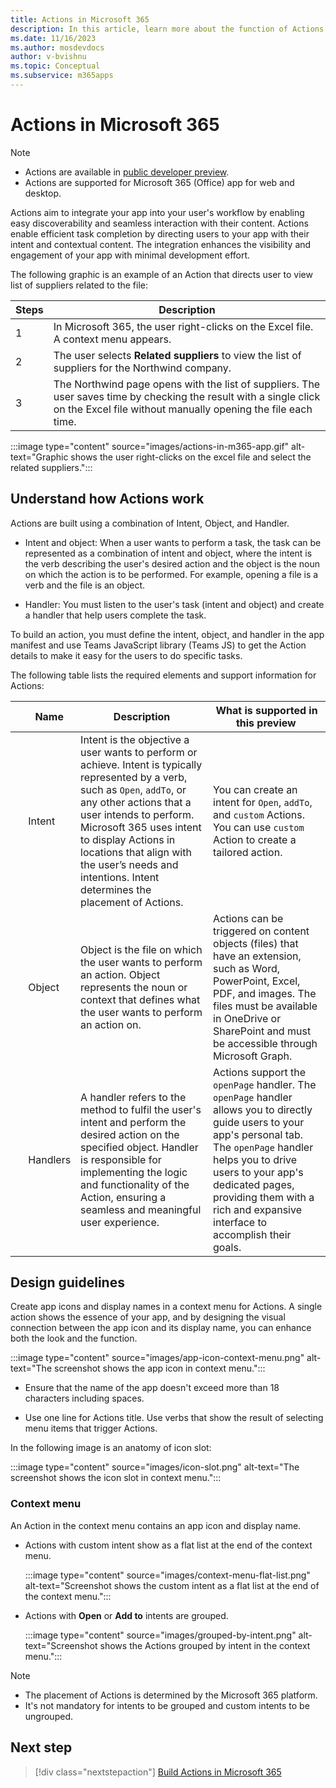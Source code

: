 ```yaml
---
title: Actions in Microsoft 365
description: In this article, learn more about the function of Actions and its use cases. 
ms.date: 11/16/2023
ms.author: mosdevdocs
author: v-bvishnu
ms.topic: Conceptual
ms.subservice: m365apps
---
```

# Actions in Microsoft 365

> [!NOTE]
>
> * Actions are available in [public developer preview](../resources/dev-preview/developer-preview-intro.md).
> * Actions are supported for Microsoft 365 (Office) app for web and desktop.

Actions aim to integrate your app into your user's workflow by enabling easy discoverability and seamless interaction with their content. Actions enable efficient task completion by directing users to your app with their intent and contextual content. The integration enhances the visibility and engagement of your app with minimal development effort.

The following graphic is an example of an Action that directs user to view list of suppliers related to the file:

| Steps | Description |
| --- | --- |
| 1 | In Microsoft 365, the user right-clicks on the Excel file. A context menu appears.|
| 2 | The user selects **Related suppliers** to view the list of suppliers for the Northwind company.|
| 3 | The Northwind page opens with the list of suppliers. The user saves time by checking the result with a single click on the Excel file without manually opening the file each time.|

  :::image type="content" source="images/actions-in-m365-app.gif" alt-text="Graphic shows the user right-clicks on the excel file and select the related suppliers.":::

## Understand how Actions work

Actions are built using a combination of Intent, Object, and Handler.

* Intent and object: When a user wants to perform a task, the task can be represented as a combination of intent and object, where the intent is the verb describing the user's desired action and the object is the noun on which the action is to be performed. For example, opening a file is a verb and the file is an object.

* Handler: You must listen to the user's task (intent and object) and create a handler that help users complete the task.

To build an action, you must define the intent, object, and handler in the app manifest and use Teams JavaScript library (Teams JS) to get the Action details to make it easy for the users to do specific tasks.

The following table lists the required elements and support information for Actions:

| &nbsp; | Name | Description | What is supported in this preview  
| --- | --- | --- | ---|
| &nbsp; | Intent | Intent is the objective a user wants to perform or achieve. Intent is typically represented by a verb, such as `Open`, `addTo`, or any other actions that a user intends to perform. Microsoft 365 uses intent to display Actions in locations that align with the user’s needs and intentions. Intent determines the placement of Actions. | You can create an intent for `Open`, `addTo`, and `custom` Actions. You can use `custom` Action to create a tailored action. |
| &nbsp; | Object  | Object is the file on which the user wants to perform an action. Object represents the noun or context that defines what the user wants to perform an action on.  | Actions can be triggered on content objects (files) that have an extension, such as Word, PowerPoint, Excel, PDF, and images. The files must be available in OneDrive or SharePoint and must be accessible through Microsoft Graph. |
| &nbsp; | Handlers | A handler refers to the method to fulfil the user's intent and perform the desired action on the specified object. Handler is responsible for implementing the logic and functionality of the Action, ensuring a seamless and meaningful user experience. | Actions support the `openPage` handler. The `openPage` handler allows you to directly guide users to your app's personal tab. The `openPage` handler helps you to drive users to your app's dedicated pages, providing them with a rich and expansive interface to accomplish their goals. |

## Design guidelines

Create app icons and display names in a context menu for Actions. A single action shows the essence of your app, and by designing the visual connection between the app icon and its display name, you can enhance both the look and the function.

:::image type="content" source="images/app-icon-context-menu.png" alt-text="The screenshot shows the app icon in context menu.":::

* Ensure that the name of the app doesn't exceed more than 18 characters including spaces.

* Use one line for Actions title. Use verbs that show the result of selecting menu items that trigger Actions.

In the following image is an anatomy of icon slot:

:::image type="content" source="images/icon-slot.png" alt-text="The screenshot shows the icon slot in context menu.":::

### Context menu

An Action in the context menu contains an app icon and display name.

* Actions with custom intent show as a flat list at the end of the context menu.

    :::image type="content" source="images/context-menu-flat-list.png" alt-text="Screenshot shows the custom intent as a flat list at the end of the context menu.":::

* Actions with **Open** or **Add to** intents are grouped.

    :::image type="content" source="images/grouped-by-intent.png" alt-text="Screenshot shows the Actions grouped by intent in the context menu.":::

> [!NOTE]
>
> * The placement of Actions is determined by the Microsoft 365 platform.
> * It's not mandatory for intents to be grouped and custom intents to be ungrouped.

## Next step

> [!div class="nextstepaction"]
> [Build Actions in Microsoft 365](build-actions-in-m365.md)
